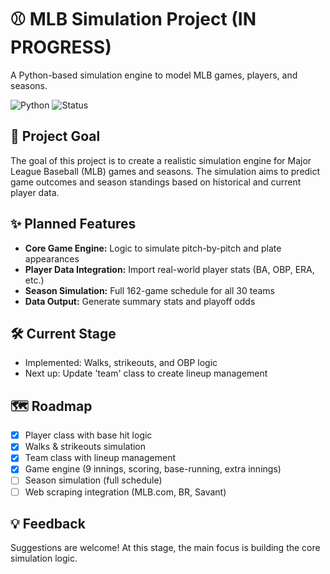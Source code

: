 # ⚾ MLB Simulation Project (IN PROGRESS)

A Python-based simulation engine to model MLB games, players, and seasons.

![Python](https://img.shields.io/badge/python-3.11-blue)
![Status](https://img.shields.io/badge/status-active--development-yellow)

## 🎯 Project Goal
The goal of this project is to create a realistic simulation engine for Major League Baseball (MLB) games and seasons. The simulation aims to predict game outcomes and season standings based on historical and current player data. 

## ✨ Planned Features
- **Core Game Engine:** Logic to simulate pitch-by-pitch and plate appearances  
- **Player Data Integration:** Import real-world player stats (BA, OBP, ERA, etc.)  
- **Season Simulation:** Full 162-game schedule for all 30 teams  
- **Data Output:** Generate summary stats and playoff odds  

## 🛠️ Current Stage
- Implemented: Walks, strikeouts, and OBP logic  
- Next up: Update 'team' class to create lineup management

## 🗺️ Roadmap
- [x] Player class with base hit logic  
- [x] Walks & strikeouts simulation  
- [x] Team class with lineup management  
- [x] Game engine (9 innings, scoring, base-running, extra innings)  
- [ ] Season simulation (full schedule)  
- [ ] Web scraping integration (MLB.com, BR, Savant)  

## 💡 Feedback
Suggestions are welcome! At this stage, the main focus is building the core simulation logic.
